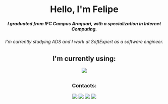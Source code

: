 <h1 align="center">Hello, I'm Felipe</h1>
<h5 align="center">I graduated from IFC Campus Araquari, with a specialization in Internet Computing.</h5>
<h6 align="center">I'm currently studying ADS and I work at SoftExpert as a software engineer.</h6>

<h2 align="center">I'm currently using:</h2>

<p align="center">
  <a href="https://skillicons.dev">
    <img src="https://skillicons.dev/icons?i=vscode,react,postgresql,php" />
  </a>
</p>

<h2></h2>

<h3 align="center">Contacts:</h3>
<div align="center">
<a href="https://www.linkedin.com/in/felipe-rotermel-b656912a2/" target="_blank"><img loading="lazy" src="https://img.shields.io/badge/LinkedIn-0077B5?style=for-the-badge&logo=linkedin&logoColor=white" target="_blank"></a>
<a href="https://instagram.com/feliperotermel" target="_blank"><img loading="lazy" src="https://img.shields.io/badge/-Instagram-%23E4405F?style=for-the-badge&logo=instagram&logoColor=white" target="_blank"></a>
<a href = "mailto:feliperotermell@gmail.com"><img loading="lazy" src="https://img.shields.io/badge/Gmail-D14836?style=for-the-badge&logo=gmail&logoColor=white" target="_blank"></a>
<a href = "https://steamcommunity.com/id/XDfelipe/"><img loading="lazy" src="https://img.shields.io/badge/Steam-000000?style=for-the-badge&logo=steam&logoColor=white" target="_blank"></a>
</div>
